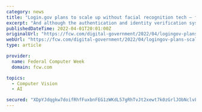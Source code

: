 ```yaml
---
category: news
title: "Login.gov plans to scale up without facial recognition tech – for now"
excerpt: "And although the authentication and identity verification system doesn't currently use facial recognition, budget documents say that Login.gov is still \"exploring ... how to address potential ..."
publishedDateTime: 2022-04-01T20:01:00Z
originalUrl: "https://fcw.com/digital-government/2022/04/logingov-plans-scale-without-facial-recognition-tech-now/363948/"
webUrl: "https://fcw.com/digital-government/2022/04/logingov-plans-scale-without-facial-recognition-tech-now/363948/"
type: article

provider:
  name: Federal Computer Week
  domain: fcw.com

topics:
  - Computer Vision
  - AI

secured: "XDpYJdqgkw7doifRhfFuxbnFEG1zWKdL57gRhTvJt2xewt7k0zGrlJObNclvFAmsThlsSp6ww6eGl70sYf9WJV/SETt9Cya49XohH6Iu3fZa8HqyfFCV0PJUuAAlPbQhvODAMhOOy+TUnJUxgiFQD7SefOvxwjkEJi8DvFdZUivh+rwR++8+YY/9VJMxd7+c6aTlGyME2WvZAiOWahLadwBcDkPANoukrFk7yuaoSkupuPXdarruGoaCuJ5PSjErtTAdykrhUMlT/+/tffo0bkdfff/GJo5GiyQY8RRoAYPeRmnj1ift8bwneU0lLKJcHHRzfiADdRXmZqvZXcbHeKqRlkPdXi7bDmNWcq/oVB0=;v0Lgz1DvI0Cop5AV6NDEsQ=="
---
```


